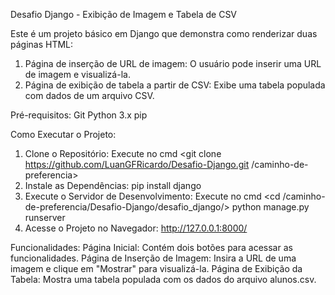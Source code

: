 Desafio Django - Exibição de Imagem e Tabela de CSV

Este é um projeto básico em Django que demonstra como renderizar duas páginas HTML:
  1. Página de inserção de URL de imagem: O usuário pode inserir uma URL de imagem e visualizá-la.
  2. Página de exibição de tabela a partir de CSV: Exibe uma tabela populada com dados de um arquivo CSV.

Pré-requisitos:
  Git
  Python 3.x
  pip

Como Executar o Projeto:
  1. Clone o Repositório:
    Execute no cmd <git clone https://github.com/LuanGFRicardo/Desafio-Django.git /caminho-de-preferencia>
  2. Instale as Dependências:
     pip install django
  3. Execute o Servidor de Desenvolvimento:
     Execute no cmd <cd /caminho-de-preferencia/Desafio-Django/desafio_django/>
     python manage.py runserver
  4. Acesse o Projeto no Navegador:
     http://127.0.0.1:8000/
  
Funcionalidades:
  Página Inicial: Contém dois botões para acessar as funcionalidades.
  Página de Inserção de Imagem: Insira a URL de uma imagem e clique em "Mostrar" para visualizá-la.
  Página de Exibição da Tabela: Mostra uma tabela populada com os dados do arquivo alunos.csv.
